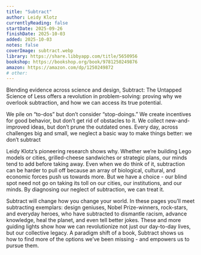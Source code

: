 ```yaml
---
title: "Subtract"
author: Leidy Klotz
currentlyReading: false
startDate: 2025-09-26
finishDate: 2025-10-03
added: 2025-10-03
notes: false
coverImage: subtract.webp
library: https://share.libbyapp.com/title/5650956
bookshop: https://bookshop.org/book/9781250249876
amazon: https://amazon.com/dp/1250249872
# other: 
---
```


Blending evidence across science and design, Subtract: The Untapped Science of Less offers a revolution in problem-solving: proving why we overlook subtraction, and how we can access its true potential.  

We pile on “to-dos” but don’t consider “stop-doings.” We create incentives for good behavior, but don’t get rid of obstacles to it. We collect new-and-improved ideas, but don’t prune the outdated ones. Every day, across challenges big and small, we neglect a basic way to make things better: we don’t subtract  

Leidy Klotz’s pioneering research shows why. Whether we’re building Lego models or cities, grilled-cheese sandwiches or strategic plans, our minds tend to add before taking away. Even when we do think of it, subtraction can be harder to pull off because an array of biological, cultural, and economic forces push us towards more. But we have a choice - our blind spot need not go on taking its toll on our cities, our institutions, and our minds. By diagnosing our neglect of subtraction, we can treat it.  

Subtract will change how you change your world. In these pages you’ll meet subtracting exemplars: design geniuses, Nobel Prize-winners, rock-stars, and everyday heroes, who have subtracted to dismantle racism, advance knowledge, heal the planet, and even tell better jokes. These and more guiding lights show how we can revolutionize not just our day-to-day lives, but our collective legacy. A paradigm shift of a book, Subtract shows us how to find more of the options we’ve been missing - and empowers us to pursue them.  